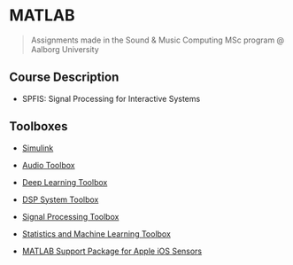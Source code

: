 # MATLAB
> Assignments made in the Sound & Music Computing MSc program @ Aalborg University

## Course Description
- SPFIS: Signal Processing for Interactive Systems

## Toolboxes
- [Simulink](https://se.mathworks.com/help/simulink/index.html?searchHighlight=simulink&s_tid=srchtitle_simulink_1)

- [Audio Toolbox](https://se.mathworks.com/help/audio/index.html?searchHighlight=audio%20toolbox&s_tid=srchtitle_audio%2520toolbox_1)

- [Deep Learning Toolbox](https://se.mathworks.com/help/deeplearning/index.html?searchHighlight=audio%20toolbox&s_tid=srchtitle_audio%2520toolbox_3)

- [DSP System Toolbox](https://se.mathworks.com/help/dsp/index.html?searchHighlight=audio%20toolbox&s_tid=srchtitle_audio%2520toolbox_4)

- [Signal Processing Toolbox](https://se.mathworks.com/help/signal/index.html?searchHighlight=signal%20processing%20toolbox&s_tid=srchtitle_signal%20processing%20toolbox_1)

- [Statistics and Machine Learning Toolbox](https://se.mathworks.com/help/stats/index.html?searchHighlight=Statistics%20and%20machine%20learning%20toolbox&s_tid=srchtitle_Statistics%20and%20machine%20learning%20toolbox_1)

- [MATLAB Support Package for Apple iOS Sensors](https://se.mathworks.com/matlabcentral/fileexchange/51235-matlab-support-package-for-apple-ios-sensors?s_tid=srchtitle_MATLAB%20support%20package%20for%20apple%20ios%20sensors_1)
